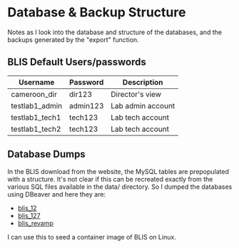 # Database & Backup Structure

Notes as I look into the database and structure of the databases, and the backups generated by the "export" function.

## BLIS Default Users/passwords

|Username|Password|Description|
|-|-|-|
|cameroon_dir|dir123|Director's view|
|testlab1_admin|admin123|Lab admin account|
|testlab1_tech1|tech123|Lab tech account|
|testlab1_tech2|tech123|Lab tech account

## Database Dumps

In the BLIS download from the website, the MySQL tables are prepopulated with a structure. It's not clear if this can be recreated exactly from the various SQL files available in the data/ directory. So I dumped the databases using DBeaver and here they are:

* [blis_12](../assets/dump-blis_12-202202091919.sql)
* [blis_127](../assets/dump-blis_127-202202091919.sql)
* [blis_revamp](../assets/dump-blis_revamp-202202091919.sql)

I can use this to seed a container image of BLIS on Linux.
